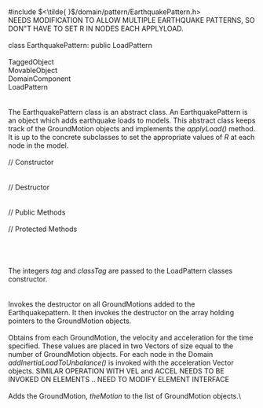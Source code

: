 \
\#include $<\tilde{ }$/domain/pattern/EarthquakePattern.h$>$\
NEEDS MODIFICATION TO ALLOW MULTIPLE EARTHQUAKE PATTERNS, SO DON"T HAVE
TO SET R IN NODES EACH APPLYLOAD.\
\
class EarthquakePattern: public LoadPattern\
\
TaggedObject\
MovableObject\
DomainComponent\
LoadPattern\
\
\
The EarthquakePattern class is an abstract class. An EarthquakePattern
is an object which adds earthquake loads to models. This abstract class
keeps track of the GroundMotion objects and implements the *applyLoad()*
method. It is up to the concrete subclasses to set the appropriate
values of *R* at each node in the model.\
\
// Constructor\
\
\
// Destructor\
\
\
// Public Methods\
\
// Protected Methods\
\
\
\
\
The integers *tag* and *classTag* are passed to the LoadPattern classes
constructor.\
\
\
Invokes the destructor on all GroundMotions added to the
Earthquakepattern. It then invokes the destructor on the array holding
pointers to the GroundMotion objects.\
\
Obtains from each GroundMotion, the velocity and acceleration for the
time specified. These values are placed in two Vectors of size equal to
the number of GroundMotion objects. For each node in the Domain
*addInertiaLoadToUnbalance()* is invoked with the acceleration Vector
objects. SIMILAR OPERATION WITH VEL and ACCEL NEEDS TO BE INVOKED ON
ELEMENTS .. NEED TO MODIFY ELEMENT INTERFACE\
\
Adds the GroundMotion, *theMotion* to the list of GroundMotion objects.\
